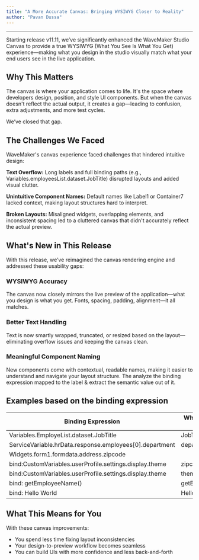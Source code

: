 ```yaml
---
title: "A More Accurate Canvas: Bringing WYSIWYG Closer to Reality"
author: "Pavan Dussa"
---
```

---

Starting release v11.11, we’ve significantly enhanced the WaveMaker Studio Canvas to provide a true WYSIWYG (What You See Is What You Get) experience—making what you design in the studio visually match what your end users see in the live application.

## Why This Matters
The canvas is where your application comes to life. It's the space where developers design, position, and style UI components. But when the canvas doesn't reflect the actual output, it creates a gap—leading to confusion, extra adjustments, and more test cycles.

We’ve closed that gap.


<!-- truncate -->

## The Challenges We Faced

​WaveMaker's canvas experience faced challenges that hindered intuitive design:​

**Text Overflow:** Long labels and full binding paths (e.g., Variables.employeesList.dataset.JobTitle) disrupted layouts and added visual clutter.​

**Unintuitive Component Names:** Default names like Label1 or Container7 lacked context, making layout structures hard to interpret.​

**Broken Layouts:** Misaligned widgets, overlapping elements, and inconsistent spacing led to a cluttered canvas that didn't accurately reflect the actual preview.

## What's New in This Release

With this release, we’ve reimagined the canvas rendering engine and addressed these usability gaps:

### WYSIWYG Accuracy
The canvas now closely mirrors the live preview of the application—what you design is what you get. Fonts, spacing, padding, alignment—it all matches.

### Better Text Handling
Text is now smartly wrapped, truncated, or resized based on the layout—eliminating overflow issues and keeping the canvas clean.

### Meaningful Component Naming
New components come with contextual, readable names, making it easier to understand and navigate your layout structure. The analyze the binding expression mapped to the label & extract the semantic value out of it.

## Examples based on the binding expression

| Binding Expression | What You See in Canvas |
| ------------------ | ---------------------- |
| Variables.EmployeList.dataset.JobTitle | JobTiltle |
| ServiceVariable.hrData.response.employees[0].department | department |
| Widgets.form1.formdata.address.zipcode |  |
| bind:CustomVariables.userProfile.settings.display.theme | zipcode |
| bind:CustomVariables.userProfile.settings.display.theme | theme |
| bind: getEmployeeName() | getEmployeeName |
| bind: <span> Hello World </span> | Hello World |

## What This Means for You

With these canvas improvements:
- You spend less time fixing layout inconsistencies
- Your design-to-preview workflow becomes seamless
- You can build UIs with more confidence and less back-and-forth

